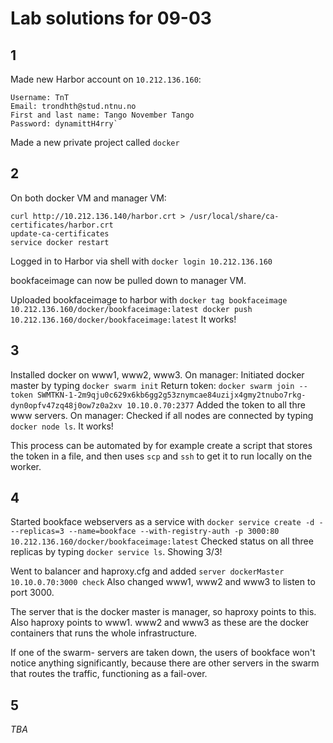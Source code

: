 # Lab solutions for 09-03

## 1
Made new Harbor account on `10.212.136.160`:

    Username: TnT
    Email: trondhth@stud.ntnu.no
    First and last name: Tango November Tango
    Password: dynamittH4rry`

Made a new private project called `docker`

## 2
On both docker VM and manager VM:

    curl http://10.212.136.140/harbor.crt > /usr/local/share/ca-certificates/harbor.crt 
    update-ca-certificates 
    service docker restart

Logged in to Harbor via shell with `docker login 10.212.136.160`

bookfaceimage can now be pulled down to manager VM.

Uploaded bookfaceimage to harbor with `docker tag bookfaceimage 10.212.136.160/docker/bookfaceimage:latest
docker push 10.212.136.160/docker/bookfaceimage:latest`
It works!

## 3

Installed docker on www1, www2, www3.
On manager: Initiated docker master by typing `docker swarm init`
Return token: `docker swarm join --token SWMTKN-1-2m9qju0c629x6kb6gg2g53znymcae84uzijx4gmy2tnubo7rkg-dyn0opfv47zq48j0ow7z0a2xv 10.10.0.70:2377`
Added the token to all thre www servers.
On manager: Checked if all nodes are connected by typing `docker node ls`. It works!

This process can be automated by for example create a script that stores the token
in a file, and then uses `scp` and `ssh` to get it to run locally on the worker.


## 4
Started bookface webservers as a service with `docker service create -d ---replicas=3 --name=bookface --with-registry-auth -p 3000:80 10.212.136.160/docker/bookfaceimage:latest`
Checked status on all three replicas by typing `docker service ls`. Showing 3/3!

Went to balancer and haproxy.cfg and added `server dockerMaster 10.10.0.70:3000 check`
Also changed www1, www2 and www3 to listen to port 3000.

The server that is the docker master is manager, so haproxy points to this.
Also haproxy points to www1. www2 and www3 as these are the docker containers that runs the whole infrastructure.

If one of the swarm- servers are taken down, the users of bookface won't notice anything significantly, because there are other servers in the swarm that routes the traffic, functioning as a fail-over.

## 5
*TBA*
